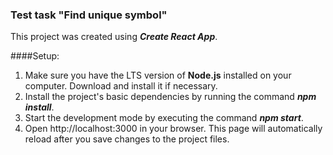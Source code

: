 ### Test task "Find unique symbol"

This project was created using **_Create React App_**.

####Setup:

1. Make sure you have the LTS version of **Node.js** installed on your computer. Download and install it if necessary.
2. Install the project's basic dependencies by running the command **_npm install_**.
3. Start the development mode by executing the command **_npm start_**.
4. Open http://localhost:3000 in your browser. This page will automatically reload after you save changes to the project files.
